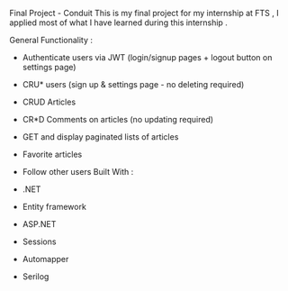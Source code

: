 Final Project - Conduit
This is my final project for my internship at FTS , I applied most of what I have learned during this internship .

General Functionality : 
 - Authenticate users via JWT (login/signup pages + logout button on settings page)
 - CRU* users (sign up & settings page - no deleting required)
 - CRUD Articles
 - CR*D Comments on articles (no updating required)
 - GET and display paginated lists of articles
 - Favorite articles
 - Follow other users
Built With : 

 - .NET
 - Entity framework
 - ASP.NET
 - Sessions
 - Automapper
 - Serilog
